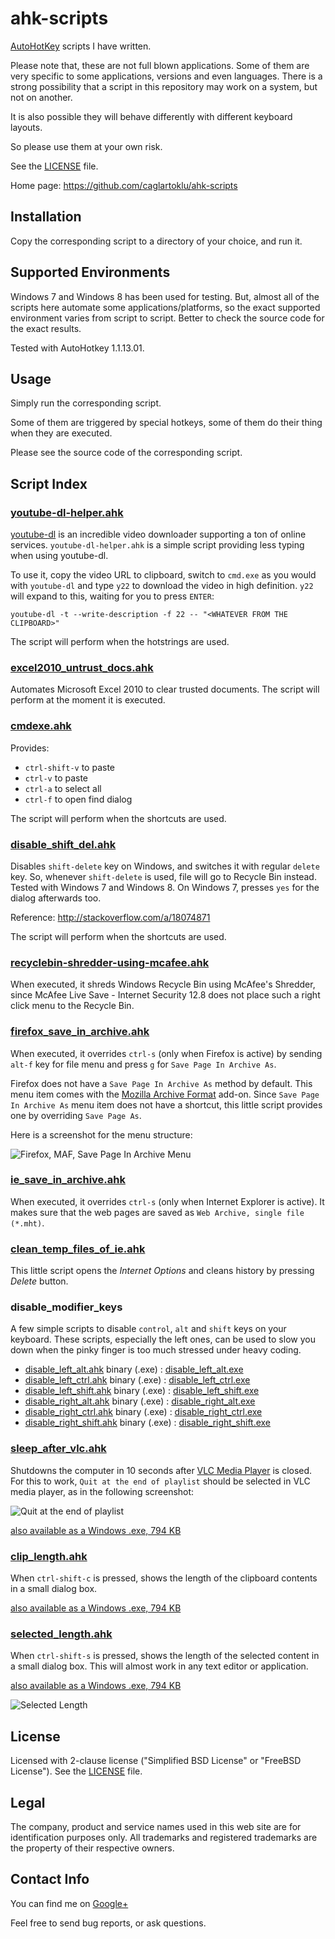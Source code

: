 # ahk-scripts

[AutoHotKey](http://www.autohotkey.com/)
scripts I have written.

Please note that, these are not full blown applications.
Some of them are very specific to some applications,
versions and even languages.
There is a strong possibility that a script in this repository may work
on a system, but not on another.

It is also possible they will behave differently with different keyboard layouts.

So please use them at your own risk.

See the
[LICENSE](https://github.com/caglartoklu/ahk-scripts/blob/master/LICENSE)
file.

Home page: https://github.com/caglartoklu/ahk-scripts


## Installation

Copy the corresponding script to a directory of your choice,
and run it.


## Supported Environments

Windows 7 and Windows 8 has been used for testing.
But, almost all of the scripts here automate some applications/platforms,
so the exact supported environment varies from script to script.
Better to check the source code for the exact results.

Tested with AutoHotkey 1.1.13.01.


## Usage

Simply run the corresponding script.

Some of them are triggered by special hotkeys,
some of them do their thing when they are executed.

Please see the source code of the corresponding script.


## Script Index

### [youtube-dl-helper.ahk](https://github.com/caglartoklu/ahk-scripts/tree/master/youtube-dl-helper)

[youtube-dl](http://rg3.github.io/youtube-dl/) is an incredible video downloader
supporting a ton of online services.
`youtube-dl-helper.ahk` is a simple script providing less typing when using youtube-dl.

To use it, copy the video URL to clipboard, switch to `cmd.exe` as you would with
`youtube-dl` and type `y22` to download the video in high definition.
`y22` will expand to this, waiting for you to press `ENTER`:

    youtube-dl -t --write-description -f 22 -- "<WHATEVER FROM THE CLIPBOARD>"

The script will perform when the hotstrings are used.


### [excel2010_untrust_docs.ahk](https://github.com/caglartoklu/ahk-scripts/blob/master/office/excel2010_untrust_docs.ahk)

Automates Microsoft Excel 2010 to clear trusted documents.
The script will perform at the moment it is executed.


### [cmdexe.ahk](https://github.com/caglartoklu/ahk-scripts/blob/master/cmdexe/cmdexe.ahk)

Provides:

- `ctrl-shift-v` to paste
- `ctrl-v` to paste
- `ctrl-a` to select all
- `ctrl-f` to open find dialog

The script will perform when the shortcuts are used.


### [disable_shift_del.ahk](https://github.com/caglartoklu/ahk-scripts/blob/master/windows/disable_shift_del.ahk)

Disables `shift-delete` key on Windows, and switches it with regular `delete` key.
So, whenever `shift-delete` is used, file will go to Recycle Bin instead.
Tested with Windows 7 and Windows 8.
On Windows 7, presses `yes` for the dialog afterwards too.

Reference:
http://stackoverflow.com/a/18074871

The script will perform when the shortcuts are used.


### [recyclebin-shredder-using-mcafee.ahk](https://github.com/caglartoklu/ahk-scripts/tree/master/recyclebin-shredder-using-mcafee/recyclebin-shredder-using-mcafee.ahk)

When executed, it shreds Windows Recycle Bin using McAfee's Shredder,
since McAfee Live Save - Internet Security 12.8 does not place such a
right click menu to the Recycle Bin.


### [firefox_save_in_archive.ahk](https://github.com/caglartoklu/ahk-scripts/blob/master/firefox/firefox_save_in_archive.ahk)

When executed, it overrides `ctrl-s` (only when Firefox is active)
by sending `alt-f` key for file menu and press `g` for `Save Page In Archive As`.

Firefox does not have a `Save Page In Archive As` method by default.
This menu item comes with the
[Mozilla Archive Format](https://addons.mozilla.org/En-us/firefox/addon/mozilla-archive-format/)
add-on.
Since `Save Page In Archive As` menu item does not have a shortcut,
this little script provides one by overriding `Save Page As`.

Here is a screenshot for the menu structure:

![Firefox, MAF, Save Page In Archive Menu](https://raw.github.com/caglartoklu/ahk-scripts/media/firefox/firefox_save_in_archive.png)


### [ie_save_in_archive.ahk](https://github.com/caglartoklu/ahk-scripts/blob/master/internet-explorer/ie_save_in_archive.ahk)

When executed, it overrides `ctrl-s` (only when Internet Explorer is active).
It makes sure that the web pages are saved as `Web Archive, single file (*.mht)`.


### [clean_temp_files_of_ie.ahk](https://github.com/caglartoklu/ahk-scripts/blob/master/internet-explorer/clean_temp_files_of_ie.ahk)

This little script opens the *Internet Options* and cleans history by
pressing *Delete* button.

### disable_modifier_keys

A few simple scripts to disable `control`, `alt` and `shift` keys on your keyboard.
These scripts, especially the left ones, can be used to slow you down when the pinky finger is too much stressed
under heavy coding.

- [disable_left_alt.ahk](https://github.com/caglartoklu/ahk-scripts/blob/master/disable_modifier_keys/disable_left_alt.ahk)
binary (.exe) : [disable_left_alt.exe](https://skydrive.live.com/download?resid=863CF467BC7B3106%21109)
- [disable_left_ctrl.ahk](https://github.com/caglartoklu/ahk-scripts/blob/master/disable_modifier_keys/disable_left_ctrl.ahk)
binary (.exe) : [disable_left_ctrl.exe](https://skydrive.live.com/download?resid=863CF467BC7B3106%21111)
- [disable_left_shift.ahk](https://github.com/caglartoklu/ahk-scripts/blob/master/disable_modifier_keys/disable_left_shift.ahk)
binary (.exe) : [disable_left_shift.exe](https://skydrive.live.com/download?resid=863CF467BC7B3106%21110)
- [disable_right_alt.ahk](https://github.com/caglartoklu/ahk-scripts/blob/master/disable_modifier_keys/disable_right_ctrl.ahk)
binary (.exe) : [disable_right_alt.exe](https://skydrive.live.com/download?resid=863CF467BC7B3106%21113)
- [disable_right_ctrl.ahk](https://github.com/caglartoklu/ahk-scripts/blob/master/disable_modifier_keys/disable_right_alt.ahk)
binary (.exe) : [disable_right_ctrl.exe](https://skydrive.live.com/download?resid=863CF467BC7B3106%21112)
- [disable_right_shift.ahk](https://github.com/caglartoklu/ahk-scripts/blob/master/disable_modifier_keys/disable_right_shift.ahk)
binary (.exe) : [disable_right_shift.exe](https://skydrive.live.com/download?resid=863CF467BC7B3106%21114)


### [sleep_after_vlc.ahk](https://github.com/caglartoklu/ahk-scripts/blob/master/vlc/sleep_after_vlc.ahk)

Shutdowns the computer in 10 seconds after
[VLC Media Player](http://www.videolan.org/vlc/index.html)
is closed.
For this to work, `Quit at the end of playlist` should be selected in VLC media player,
as in the following screenshot:

![Quit at the end of playlist](https://raw.github.com/caglartoklu/ahk-scripts/media/vlc/quit_at_the_end_of_playlist.jpg)

[also available as a Windows .exe, 794 KB](https://skydrive.live.com/download?resid=863CF467BC7B3106%21115)

### [clip_length.ahk](https://github.com/caglartoklu/ahk-scripts/blob/master/strings/clip_length.ahk)

When `ctrl-shift-c` is pressed, shows the length of the clipboard contents in a small dialog box.

[also available as a Windows .exe, 794 KB](https://skydrive.live.com/download?resid=863CF467BC7B3106%21116)

### [selected_length.ahk](https://github.com/caglartoklu/ahk-scripts/blob/master/strings/selected_length.ahk)

When `ctrl-shift-s` is pressed, shows the length of the selected content in a small dialog box.
This will almost work in any text editor or application.

[also available as a Windows .exe, 794 KB](https://skydrive.live.com/download?resid=863CF467BC7B3106%21117)

![Selected Length](https://raw.github.com/caglartoklu/ahk-scripts/media/strings/selected_length.png)

## License

Licensed with 2-clause license ("Simplified BSD License" or "FreeBSD License").
See the
[LICENSE](https://github.com/caglartoklu/ahk-scripts/blob/master/LICENSE)
file.


## Legal

The company, product and service names used in this web site are for identification purposes only.
All trademarks and registered trademarks are the property of their respective owners.


## Contact Info

You can find me on
[Google+](https://plus.google.com/108566243864924912767/posts)

Feel free to send bug reports, or ask questions.
